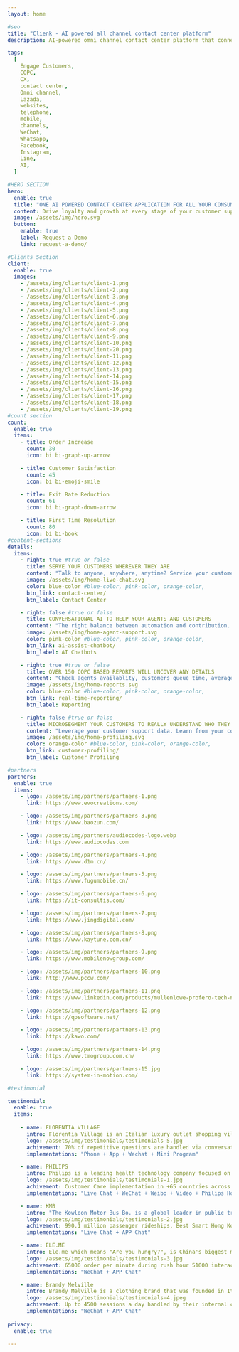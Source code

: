 ```yaml
---
layout: home

#seo
title: "Clienk - AI powered all channel contact center platform"
description: AI-powered omni channel contact center platform that connects websites, apps, messaging, WeChat, Whatsapp, Facebook and e-com platforms like Lazada and Shopee

tags:
  [
    Engage Customers,
    COPC,
    CX,
    contact center,
    Omni channel,
    Lazada,
    websites,
    telephone,
    mobile,
    channels,
    WeChat,
    Whatsapp,
    Facebook,
    Instagram,
    Line,
    AI,
  ]

#HERO SECTION
hero:
  enable: true
  title: "ONE AI POWERED CONTACT CENTER APPLICATION FOR ALL YOUR CONSUMER INTERACTIONS"
  content: Drive loyalty and growth at every stage of your customer support lifecycle with Clienk
  image: /assets/img/hero.svg
  button:
    enable: true
    label: Request a Demo
    link: request-a-demo/

#Clients Section
client:
  enable: true
  images:
    - /assets/img/clients/client-1.png
    - /assets/img/clients/client-2.png
    - /assets/img/clients/client-3.png
    - /assets/img/clients/client-4.png
    - /assets/img/clients/client-5.png
    - /assets/img/clients/client-6.png
    - /assets/img/clients/client-7.png
    - /assets/img/clients/client-8.png
    - /assets/img/clients/client-9.png
    - /assets/img/clients/client-10.png
    - /assets/img/clients/client-20.png
    - /assets/img/clients/client-11.png
    - /assets/img/clients/client-12.png
    - /assets/img/clients/client-13.png
    - /assets/img/clients/client-14.png
    - /assets/img/clients/client-15.png
    - /assets/img/clients/client-16.png
    - /assets/img/clients/client-17.png
    - /assets/img/clients/client-18.png
    - /assets/img/clients/client-19.png
#count section
count:
  enable: true
  items:
    - title: Order Increase
      count: 30
      icon: bi bi-graph-up-arrow

    - title: Customer Satisfaction
      count: 45
      icon: bi bi-emoji-smile

    - title: Exit Rate Reduction
      count: 61
      icon: bi bi-graph-down-arrow

    - title: First Time Resolution
      count: 80
      icon: bi bi-book
#content-sections
details:
  items:
    - right: true #true or false
      title: SERVE YOUR CUSTOMERS WHEREVER THEY ARE
      content: "Talk to anyone, anywhere, anytime? Service your customers over websites, telephone, mobile app, social media channels like WeChat, Whatsapp, Facebook, Instagram, e-commerce platforms like Lazada or Magento and Shopee and many other popular channels. Connect all conversations in one single online interface."
      image: /assets/img/home-live-chat.svg
      color: blue-color #blue-color, pink-color, orange-color,
      btn_link: contact-center/
      btn_label: Contact Center

    - right: false #true or false
      title: CONVERSATIONAL AI TO HELP YOUR AGENTS AND CUSTOMERS
      content: "The right balance between automation and contribution. Your agents can team up with AI Virtual Assistants that will support them along their days of customer care heroes. You deploy your chatbots powered by a large language model like ChatGPT, PaLM 2 or Baidu"
      image: /assets/img/home-agent-support.svg
      color: pink-color #blue-color, pink-color, orange-color,
      btn_link: ai-assist-chatbot/
      btn_label: AI Chatbots

    - right: true #true or false
      title: OVER 150 COPC BASED REPORTS WILL UNCOVER ANY DETAILS
      content: "Check agents availablity, customers queue time, average response times, resolution times, and many more detailed reports. All exportable and presentable with ready made charts and statistics."
      image: /assets/img/home-reports.svg
      color: blue-color #blue-color, pink-color, orange-color,
      btn_link: real-time-reporting/
      btn_label: Reporting

    - right: false #true or false
      title: MICROSEGMENT YOUR CUSTOMERS TO REALLY UNDERSTAND WHO THEY ARE
      content: "Leverage your customer support data. Learn from your conversations and add tags to their customer profile automatically thanks to AI listening."
      image: /assets/img/home-profiling.svg
      color: orange-color #blue-color, pink-color, orange-color,
      btn_link: customer-profiling/
      btn_label: Customer Profiling

#partners
partners:
  enable: true
  items:
    - logo: /assets/img/partners/partners-1.png
      link: https://www.evocreations.com/

    - logo: /assets/img/partners/partners-3.png
      link: https://www.baozun.com/

    - logo: /assets/img/partners/audiocodes-logo.webp
      link: https://www.audiocodes.com

    - logo: /assets/img/partners/partners-4.png
      link: https://www.d1m.cn/

    - logo: /assets/img/partners/partners-5.png
      link: https://www.fugumobile.cn/

    - logo: /assets/img/partners/partners-6.png
      link: https://it-consultis.com/

    - logo: /assets/img/partners/partners-7.png
      link: https://www.jingdigital.com/

    - logo: /assets/img/partners/partners-8.png
      link: https://www.kaytune.com.cn/

    - logo: /assets/img/partners/partners-9.png
      link: https://www.mobilenowgroup.com/

    - logo: /assets/img/partners/partners-10.png
      link: http://www.pccw.com/

    - logo: /assets/img/partners/partners-11.png
      link: https://www.linkedin.com/products/mullenlowe-profero-tech-ninecrm/

    - logo: /assets/img/partners/partners-12.png
      link: https://qpsoftware.net/

    - logo: /assets/img/partners/partners-13.png
      link: https://kawo.com/

    - logo: /assets/img/partners/partners-14.png
      link: https://www.tmogroup.com.cn/

    - logo: /assets/img/partners/partners-15.jpg
      link: https://system-in-motion.com/

#testimonial

testimonial:
  enable: true
  items:
  
    - name: FLORENTIA VILLAGE
      intro: Florentia Village is an Italian luxury outlet shopping village located across China. Each village features a large collection of designer and luxury brands at discounted prices. The villages also include restaurants, cafes, and playgrounds for children. Florentia Village serves around 25 million customers each year.
      logo: /assets/img/testimonials/testimonials-5.jpg
      achivement: 70% of repetitive questions are handled via conversational AI in Mandarin.
      implementations: "Phone + App + Wechat + Mini Program"

    - name: PHILIPS
      intro: Philips is a leading health technology company focused on improving peoples health and enabling better outcomes which engages in the healthcare, lighting and consumer well-being markets.
      logo: /assets/img/testimonials/testimonials-1.jpg
      achivement: Customer Care implementation in +65 countries across 20 languages +30.000 chats per month Get buyers intent up to 96% through video-streaming
      implementations: "Live Chat + WeChat + Weibo + Video + Philips Home APP Chat"

    - name: KMB
      intro: "The Kowloon Motor Bus Bo. is a global leader in public transport based on three principles: understanding the needs of people we serve, introducing innovative technologies for environmental preservation, and achieving new safety standards and higher efficiencies."
      logo: /assets/img/testimonials/testimonials-2.jpg
      achivement: 990.1 million passenger rideships, Best Smart Hong Kong Award Most Popular Mobile Application Award
      implementations: "Live Chat + APP Chat"

    - name: ELE.ME
      intro: Ele.me which means "Are you hungry?", is China's biggest meal delivery company. China's most popular on-demand meal order app. Ele.me has also upgraded local eateries by equipping them with order management-billing technology, while supplying fresh foods. The expansion of these services from Ele.me is remarkable shaping consumers behaviour.
      logo: /assets/img/testimonials/testimonials-3.jpg
      achivement: 65000 order per minute during rush hour 51000 interactions per day 3800 APP requests per day 6000 couriers
      implementations: "WeChat + APP Chat"

    - name: Brandy Melville
      intro: Brandy Melville is a clothing brand that was founded in Italy in 2009 and has since expanded to countries such as the United States, Canada, China and the United Kingdom. The brand is known for its casual and comfortable clothing styles, often featuring vintage-inspired designs. The brand primarily targets young women as its customer base.
      logo: /assets/img/testimonials/testimonials-4.jpeg
      achivement: Up to 4500 sessions a day handled by their internal contact center teams.
      implementations: "WeChat + APP Chat"
      
privacy:
  enable: true
  
---
```


